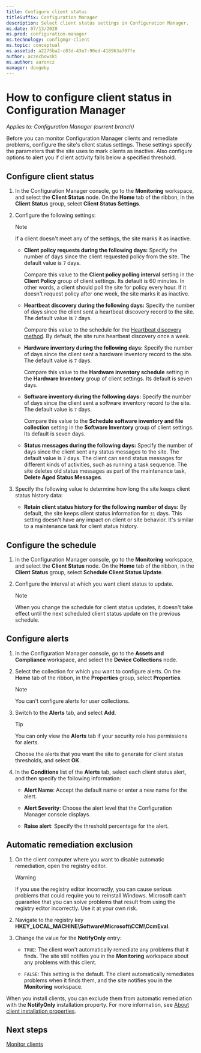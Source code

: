 ```yaml
---
title: Configure client status
titleSuffix: Configuration Manager
description: Select client status settings in Configuration Manager.
ms.date: 07/13/2020
ms.prod: configuration-manager
ms.technology: configmgr-client
ms.topic: conceptual
ms.assetid: a2275ba2-c83d-43e7-90ed-418963a707fe
author: aczechowski
ms.author: aaroncz
manager: dougeby
---
```


# How to configure client status in Configuration Manager

*Applies to: Configuration Manager (current branch)*

Before you can monitor Configuration Manager clients and remediate problems, configure the site's client status settings. These settings specify the parameters that the site uses to mark clients as inactive. Also configure options to alert you if client activity falls below a specified threshold.

## Configure client status

1. In the Configuration Manager console, go to the **Monitoring** workspace, and select the **Client Status** node. On the **Home** tab of the ribbon, in the **Client Status** group, select **Client Status Settings**.

1. Configure the following settings:

    > [!NOTE]
    > If a client doesn't meet any of the settings, the site marks it as inactive.

    - **Client policy requests during the following days:** Specify the number of days since the client requested policy from the site. The default value is `7` days.

      Compare this value to the **Client policy polling interval** setting in the **Client Policy** group of client settings. Its default is 60 minutes. In other words, a client should poll the site for policy every hour. If it doesn't request policy after one week, the site marks it as inactive.

    - **Heartbeat discovery during the following days:** Specify the number of days since the client sent a heartbeat discovery record to the site. The default value is `7` days.

      Compare this value to the schedule for the [Heartbeat discovery method](../../servers/deploy/configure/about-discovery-methods.md). By default, the site runs heartbeat discovery once a week.

    - **Hardware inventory during the following days:** Specify the number of days since the client sent a hardware inventory record to the site. The default value is `7` days.

      Compare this value to the **Hardware inventory schedule** setting in the **Hardware Inventory** group of client settings. Its default is seven days.

    - **Software inventory during the following days:** Specify the number of days since the client sent a software inventory record to the site. The default value is `7` days.

      Compare this value to the **Schedule software inventory and file collection** setting in the **Software Inventory** group of client settings. Its default is seven days.

    - **Status messages during the following days:** Specify the number of days since the client sent any status messages to the site. The default value is `7` days. The client can send status messages for different kinds of activities, such as running a task sequence. The site deletes old status messages as part of the maintenance task, **Delete Aged Status Messages**.

1. Specify the following value to determine how long the site keeps client status history data:

    - **Retain client status history for the following number of days:** By default, the site keeps client status information for `31` days. This setting doesn't have any impact on client or site behavior. It's similar to a maintenance task for client status history.

## Configure the schedule

1. In the Configuration Manager console, go to the **Monitoring** workspace, and select the **Client Status** node. On the **Home** tab of the ribbon, in the **Client Status** group, select **Schedule Client Status Update**.

1. Configure the interval at which you want client status to update.

    > [!NOTE]
    > When you change the schedule for client status updates, it doesn't take effect until the next scheduled client status update on the previous schedule.

## Configure alerts

1. In the Configuration Manager console, go to the **Assets and Compliance** workspace, and select the **Device Collections** node.

1. Select the collection for which you want to configure alerts. On the **Home** tab of the ribbon, in the **Properties** group, select **Properties**.

    > [!NOTE]
    > You can't configure alerts for user collections.

1. Switch to the **Alerts** tab, and select **Add**.

   > [!TIP]
   > You can only view the **Alerts** tab if your security role has permissions for alerts.

    Choose the alerts that you want the site to generate for client status thresholds, and select **OK**.

1. In the **Conditions** list of the **Alerts** tab, select each client status alert, and then specify the following information:

    - **Alert Name**: Accept the default name or enter a new name for the alert.

    - **Alert Severity**: Choose the alert level that the Configuration Manager console displays.

    - **Raise alert**: Specify the threshold percentage for the alert.

## Automatic remediation exclusion

1. On the client computer where you want to disable automatic remediation, open the registry editor.

    > [!WARNING]
    > If you use the registry editor incorrectly, you can cause serious problems that could require you to reinstall Windows. Microsoft can't guarantee that you can solve problems that result from using the registry editor incorrectly. Use it at your own risk.

1. Navigate to the registry key **HKEY_LOCAL_MACHINE\Software\Microsoft\CCM\CcmEval**.

1. Change the value for the **NotifyOnly** entry:

    - `TRUE`: The client won't automatically remediate any problems that it finds. The site still notifies you in the **Monitoring** workspace about any problems with this client.

    - `FALSE`: This setting is the default. The client automatically remediates problems when it finds them, and the site notifies you in the **Monitoring** workspace.

When you install clients, you can exclude them from automatic remediation with the **NotifyOnly** installation property. For more information, see [About client installation properties](about-client-installation-properties.md).

## Next steps

[Monitor clients](../manage/monitor-clients.md)
